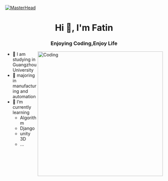 [![MasterHead](https://visme.co/blog/wp-content/uploads/2019/10/animated-presentation-software-header.gif)]()

<h1 align="center">Hi 👋, I'm Fatin</h1>
<h3 align="center">Enjoying Coding,Enjoy Life</h3>
<img align="right" alt="Coding" width="400" src="https://miro.medium.com/max/680/0*7Q3yvSIv_t0ioJ-Z.gif"/>

<!--
**ZhangChuhe/ZhangChuhe** is a ✨ _special_ ✨ repository because its `README.md` (this file) appears on your GitHub profile.

Here are some ideas to get you started:
- 👯 I’m looking to collaborate on ...
- 🤔 I’m looking for help with ...
- 💬 Ask me about ...
- 📫 How to reach me: ...
- 😄 Pronouns: ...
- ⚡ Fun fact: ...
-->
- 🏫 I am studying in Guangzhou University 
- 🔭 majoring in manufacturing and automation
- 🌱 I’m currently learning 
  - Algorithm
  - Django
  - unity 3D
  - ...



<!-- 

[![Fatin's GitHub stats](https://github-readme-stats.vercel.app/api?username=ZhangChuhe)](https://github.com/anuraghazra/github-readme-stats)
[![Top Langs](https://github-readme-stats.vercel.app/api/top-langs/?username=ZhangChuhe&hide=css&layout=compact&theme=onedark&langs_count=10)](https://github.com/shevonkuan/github-readme-stats) 
-->
